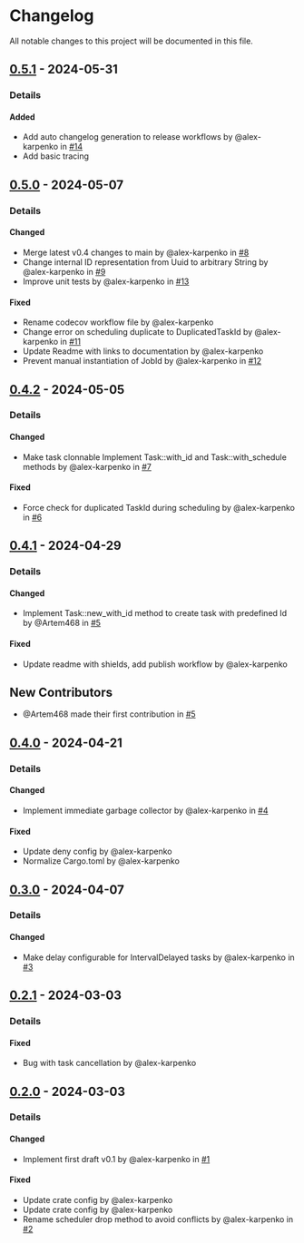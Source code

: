 # Changelog

All notable changes to this project will be documented in this file.

## [0.5.1] - 2024-05-31
### Details
#### Added
- Add auto changelog generation to release workflows by @alex-karpenko in [#14](https://github.com/alex-karpenko/sacs/pull/14)
- Add basic tracing

## [0.5.0] - 2024-05-07
### Details
#### Changed
- Merge latest v0.4 changes to main by @alex-karpenko in [#8](https://github.com/alex-karpenko/sacs/pull/8)
- Change internal ID representation from Uuid to arbitrary String by @alex-karpenko in [#9](https://github.com/alex-karpenko/sacs/pull/9)
- Improve unit tests by @alex-karpenko in [#13](https://github.com/alex-karpenko/sacs/pull/13)

#### Fixed
- Rename codecov workflow file by @alex-karpenko
- Change error on scheduling duplicate to DuplicatedTaskId by @alex-karpenko in [#11](https://github.com/alex-karpenko/sacs/pull/11)
- Update Readme with links to documentation by @alex-karpenko
- Prevent manual instantiation of JobId by @alex-karpenko in [#12](https://github.com/alex-karpenko/sacs/pull/12)

## [0.4.2] - 2024-05-05
### Details
#### Changed
- Make task clonnable Implement Task::with_id and Task::with_schedule methods by @alex-karpenko in [#7](https://github.com/alex-karpenko/sacs/pull/7)

#### Fixed
- Force check for duplicated TaskId during scheduling by @alex-karpenko in [#6](https://github.com/alex-karpenko/sacs/pull/6)

## [0.4.1] - 2024-04-29
### Details
#### Changed
- Implement Task::new_with_id method to create task with predefined Id by @Artem468 in [#5](https://github.com/alex-karpenko/sacs/pull/5)

#### Fixed
- Update readme with shields, add publish workflow by @alex-karpenko

## New Contributors
* @Artem468 made their first contribution in [#5](https://github.com/alex-karpenko/sacs/pull/5)
## [0.4.0] - 2024-04-21
### Details
#### Changed
- Implement immediate garbage collector by @alex-karpenko in [#4](https://github.com/alex-karpenko/sacs/pull/4)

#### Fixed
- Update deny config by @alex-karpenko
- Normalize Cargo.toml by @alex-karpenko

## [0.3.0] - 2024-04-07
### Details
#### Changed
- Make delay configurable for IntervalDelayed tasks by @alex-karpenko in [#3](https://github.com/alex-karpenko/sacs/pull/3)

## [0.2.1] - 2024-03-03
### Details
#### Fixed
- Bug with task cancellation by @alex-karpenko

## [0.2.0] - 2024-03-03
### Details
#### Changed
- Implement first draft v0.1 by @alex-karpenko in [#1](https://github.com/alex-karpenko/sacs/pull/1)

#### Fixed
- Update crate config by @alex-karpenko
- Update crate config by @alex-karpenko
- Rename scheduler drop method to avoid conflicts by @alex-karpenko in [#2](https://github.com/alex-karpenko/sacs/pull/2)

[0.5.1]: https://github.com/alex-karpenko/sacs/compare/v0.5.0..v0.5.1
[0.5.0]: https://github.com/alex-karpenko/sacs/compare/v0.4.2..v0.5.0
[0.4.2]: https://github.com/alex-karpenko/sacs/compare/v0.4.1..v0.4.2
[0.4.1]: https://github.com/alex-karpenko/sacs/compare/v0.4.0..v0.4.1
[0.4.0]: https://github.com/alex-karpenko/sacs/compare/v0.3.0..v0.4.0
[0.3.0]: https://github.com/alex-karpenko/sacs/compare/v0.2.1..v0.3.0
[0.2.1]: https://github.com/alex-karpenko/sacs/compare/v0.2.0..v0.2.1
[0.2.0]: https://github.com/alex-karpenko/sacs/compare/v0.0.0..v0.2.0

<!-- generated by git-cliff -->
